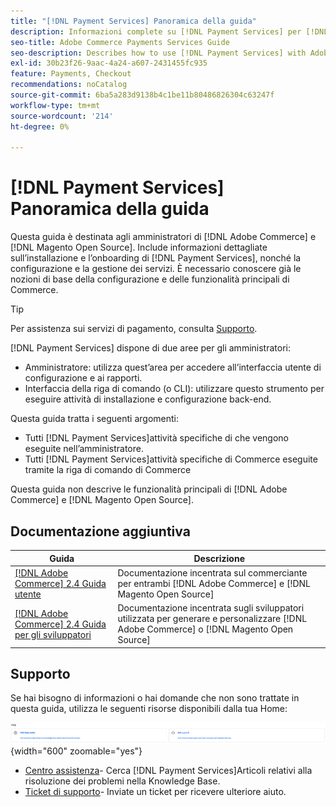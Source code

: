 ```yaml
---
title: "[!DNL Payment Services] Panoramica della guida"
description: Informazioni complete su [!DNL Payment Services] per [!DNL Adobe Commerce] e [!DNL Magento Open Source] amministratori, incluse installazione e onboarding
seo-title: Adobe Commerce Payments Services Guide
seo-description: Describes how to use [!DNL Payment Services] with Adobe Commerce or [!DNL Magento Open Source].
exl-id: 30b23f26-9aac-4a24-a607-2431455fc935
feature: Payments, Checkout
recommendations: noCatalog
source-git-commit: 6ba5a283d9138b4c1be11b80486826304c63247f
workflow-type: tm+mt
source-wordcount: '214'
ht-degree: 0%

---
```


# [!DNL Payment Services] Panoramica della guida

Questa guida è destinata agli amministratori di [!DNL Adobe Commerce] e [!DNL Magento Open Source]. Include informazioni dettagliate sull’installazione e l’onboarding di [!DNL Payment Services], nonché la configurazione e la gestione dei servizi. È necessario conoscere già le nozioni di base della configurazione e delle funzionalità principali di Commerce.

>[!TIP]
>
>Per assistenza sui servizi di pagamento, consulta [Supporto](#support).

[!DNL Payment Services] dispone di due aree per gli amministratori:

* Amministratore: utilizza quest’area per accedere all’interfaccia utente di configurazione e ai rapporti.
* Interfaccia della riga di comando (o CLI): utilizzare questo strumento per eseguire attività di installazione e configurazione back-end.

Questa guida tratta i seguenti argomenti:

* Tutti [!DNL Payment Services]attività specifiche di che vengono eseguite nell’amministratore.
* Tutti [!DNL Payment Services]attività specifiche di Commerce eseguite tramite la riga di comando di Commerce

Questa guida non descrive le funzionalità principali di [!DNL Adobe Commerce] e [!DNL Magento Open Source].

## Documentazione aggiuntiva

| Guida  | Descrizione |
|------ | ----------- |
| [[!DNL Adobe Commerce] 2.4 Guida utente](https://experienceleague.adobe.com/docs/commerce-admin/user-guides/home.html) | Documentazione incentrata sul commerciante per entrambi [!DNL Adobe Commerce] e [!DNL Magento Open Source] |
| [[!DNL Adobe Commerce] 2.4 Guida per gli sviluppatori](https://developer.adobe.com/commerce/docs) | Documentazione incentrata sugli sviluppatori utilizzata per generare e personalizzare [!DNL Adobe Commerce] o [!DNL Magento Open Source] |

## Supporto

Se hai bisogno di informazioni o hai domande che non sono trattate in questa guida, utilizza le seguenti risorse disponibili dalla tua Home:

![Risorse di aiuto](assets/help-resources.png){width="600" zoomable="yes"}

* [Centro assistenza](https://experienceleague.adobe.com/docs/commerce-knowledge-base/kb/overview.html)- Cerca [!DNL Payment Services]Articoli relativi alla risoluzione dei problemi nella Knowledge Base.
* [Ticket di supporto](https://experienceleague.adobe.com/docs/commerce-knowledge-base/kb/help-center-guide/magento-help-center-user-guide.html#submit-ticket)- Inviate un ticket per ricevere ulteriore aiuto.
